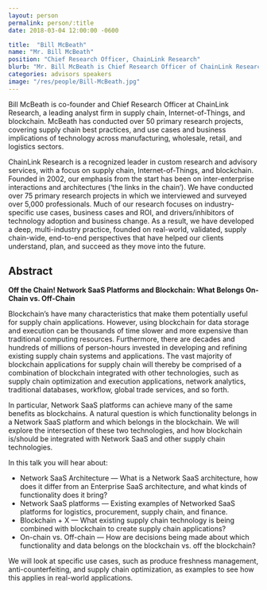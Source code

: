 ```yaml
---
layout: person
permalink: person/:title
date: 2018-03-04 12:00:00 -0600

title:  "Bill McBeath"
name: "Mr. Bill McBeath"
position: "Chief Research Officer, ChainLink Research"
blurb: "Mr. Bill McBeath is Chief Research Officer of ChainLink Research, a leading research and advisory firm in the supply chain industry."
categories: advisors speakers
image: "/res/people/Bill-McBeath.jpg"
---
```


Bill McBeath is co-founder and Chief Research Officer at ChainLink Research, a leading analyst firm in supply chain, Internet-of-Things, and blockchain. McBeath has conducted over 50 primary research projects, covering supply chain best practices, and use cases and business implications of technology across manufacturing, wholesale, retail, and logistics sectors. 

ChainLink Research is a recognized leader in custom research and advisory services, with a focus on supply chain, Internet-of-Things, and blockchain. Founded in 2002, our emphasis from the start has been on inter-enterprise interactions and architectures (‘the links in the chain’). We have conducted over 75 primary research projects in which we interviewed and surveyed over 5,000 professionals. Much of our research focuses on industry-specific use cases, business cases and ROI, and drivers/inhibitors of technology adoption and business change. As a result, we have developed a deep, multi-industry practice, founded on real-world, validated, supply chain-wide, end-to-end perspectives that have helped our clients understand, plan, and succeed as they move into the future.

## Abstract

**Off the Chain! Network SaaS Platforms and Blockchain: What Belongs On-Chain vs. Off-Chain**

Blockchain’s have many characteristics that make them potentially useful for supply chain applications. However, using blockchain for data storage and execution can be thousands of time slower and more expensive than traditional computing resources. Furthermore, there are decades and hundreds of millions of person-hours invested in developing and refining existing supply chain systems and applications. The vast majority of blockchain applications for supply chain will thereby be comprised of a combination of blockchain integrated with other technologies, such as supply chain optimization and execution applications, network analytics, traditional databases, workflow, global trade services, and so forth. 

In particular, Network SaaS platforms can achieve many of the same benefits as blockchains. A natural question is which functionality belongs in a Network SaaS platform and which belongs in the blockchain. We will explore the intersection of these two technologies, and how blockchain is/should be integrated with Network SaaS and other supply chain technologies. 

In this talk you will hear about:
- Network SaaS Architecture — What is a Network SaaS architecture, how does it differ from an Enterprise SaaS architecture, and what kinds of functionality does it bring? 
- Network SaaS platforms — Existing examples of Networked SaaS platforms for logistics, procurement, supply chain, and finance. 
- Blockchain + X — What existing supply chain technology is being combined with blockchain to create supply chain applications? 
- On-chain vs. Off-chain — How are decisions being made about which functionality and data belongs on the blockchain vs. off the blockchain?

We will look at specific use cases, such as produce freshness management, anti-counterfeiting, and supply chain optimization, as examples to see how this applies in real-world applications.